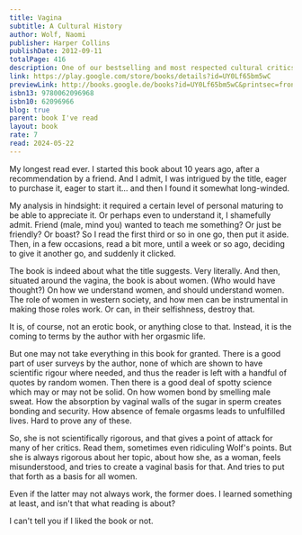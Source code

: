 ```yaml
---  
title: Vagina  
subtitle: A Cultural History  
author: Wolf, Naomi  
publisher: Harper Collins  
publishDate: 2012-09-11  
totalPage: 416  
description: One of our bestselling and most respected cultural critics, Naomi Wolf, acclaimed author of The Beauty Myth and The End of America, brings us an astonishing work of cutting-edge science and cultural history that radically reframes how we understand the vagina—and, consequently, how we understand women. A “New Biography,” Vagina is at once serious, provocative, and immensely entertaining—a radical and endlessly fascinating exploration of the gateway to female consciousness from a remarkable writer and thinker at the forefront of the new feminism.  
link: https://play.google.com/store/books/details?id=UY0Lf65bm5wC  
previewLink: http://books.google.de/books?id=UY0Lf65bm5wC&printsec=frontcover&dq=vagina&hl=&as_pt=BOOKS&cd=18&source=gbs_api  
isbn13: 9780062096968  
isbn10: 62096966  
blog: true  
parent: book I've read  
layout: book  
rate: 7  
read: 2024-05-22  
---  
```

  
My longest read ever. I started this book about 10 years ago, after a recommendation by a friend. And I admit, I was intrigued by the title, eager to purchase it, eager to start it... and then I found it somewhat long-winded.  
  
My analysis in hindsight: it required a certain level of personal maturing to be able to appreciate it.  Or perhaps even to understand it, I shamefully admit.  Friend (male, mind you) wanted to teach me something?  Or just be friendly?  Or boast?  So I read the first third or so in one go, then put it aside.  Then, in a few occasions, read a bit more, until a week or so ago, deciding to give it another go, and suddenly it clicked.  
  
The book is indeed about what the title suggests.  Very literally.  And then, situated around the vagina, the book is about women. (Who would have thought?)  On how we understand women, and should understand women. The role of women in western society, and how men can be instrumental in making those roles work. Or can, in their selfishness, destroy that.  
  
It is, of course, not an erotic book, or anything close to that.  Instead, it is the coming to terms by the author with her orgasmic life.  
  
But one may not take everything in this book for granted. There is a good part of user surveys by the author, none of which are shown to have scientific rigour where needed, and thus the reader is left with a handful of quotes by random women. Then there is a good deal of spotty science which may or may not be solid. On how women bond by smelling male sweat. How the absorption by vaginal walls of the sugar in sperm creates bonding and security. How absence of female orgasms leads to unfulfilled lives. Hard to prove any of these.  
  
So, she is not scientifically rigorous, and that gives a point of attack for many of her critics. Read them, sometimes even ridiculing Wolf's points. But she is always rigorous about her topic, about how she, as a woman, feels misunderstood, and tries to create a vaginal basis for that.  And tries to put that forth as a basis for all women.  
  
Even if the latter may not always work, the former does.  I learned something at least, and isn't that what reading is about?   
  
I can't tell you if I liked the book or not.